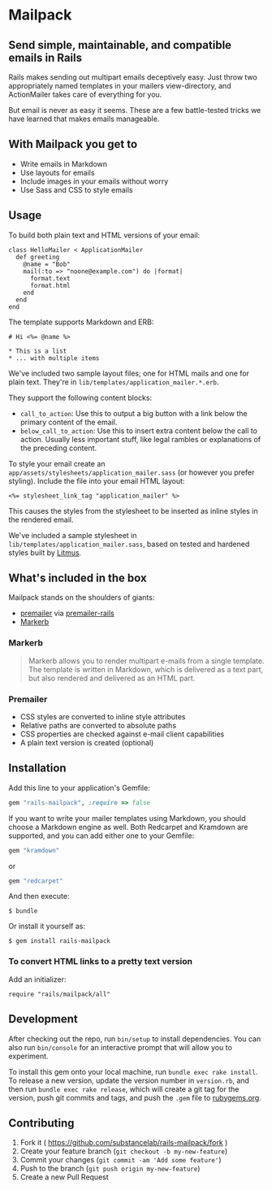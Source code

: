 # Mailpack
## Send simple, maintainable, and compatible emails in Rails

Rails makes sending out multipart emails deceptively easy. Just throw two appropriately named templates in your mailers view-directory, and ActionMailer takes care of everything for you.

But email is never as easy it seems. These are a few battle-tested tricks we have learned that makes emails manageable.

## With Mailpack you get to

* Write emails in Markdown
* Use layouts for emails
* Include images in your emails without worry
* Use Sass and CSS to style emails

## Usage

To build both plain text and HTML versions of your email:

    class HelloMailer < ApplicationMailer
      def greeting
        @name = "Bob"
        mail(:to => "noone@example.com") do |format|
          format.text
          format.html
        end
      end
    end

The template supports Markdown and ERB:

    # Hi <%= @name %>
    
    * This is a list
    * ... with multiple items

We've included two sample layout files; one for HTML mails and one for plain text. They're in `lib/templates/application_mailer.*.erb`.

They support the following content blocks:

* `call_to_action`: Use this to output a big button with a link below the primary content of the email.
* `below_call_to_action`: Use this to insert extra content below the call to action. Usually less important stuff, like legal rambles or explanations of the preceding content.

To style your email create an `app/assets/stylesheets/application_mailer.sass` (or however you prefer styling). Include the file into your email HTML layout:

    <%= stylesheet_link_tag "application_mailer" %>

This causes the styles from the stylesheet to be inserted as inline styles in the rendered email.

We've included a sample stylesheet in `lib/templates/application_mailer.sass`, based on tested and hardened styles built by [Litmus](https://litmus.com/resources/free-responsive-email-templates).

## What's included in the box

Mailpack stands on the shoulders of giants:

* [premailer](https://github.com/premailer/premailer) via [premailer-rails](https://github.com/fphilipe/premailer-rails)
* [Markerb](https://github.com/plataformatec/markerb)

### Markerb

> Markerb allows you to render multipart e-mails from a single template. The template is written in Markdown, which is delivered as a text part, but also rendered and delivered as an HTML part.

### Premailer

* CSS styles are converted to inline style attributes
* Relative paths are converted to absolute paths
* CSS properties are checked against e-mail client capabilities
* A plain text version is created (optional)

## Installation

Add this line to your application's Gemfile:

```ruby
gem "rails-mailpack", :require => false
```

If you want to write your mailer templates using Markdown, you should choose a Markdown engine as well. Both Redcarpet and Kramdown are supported, and you can add either one to your Gemfile:

```ruby
gem "kramdown"
```

or

```ruby
gem "redcarpet"
```

And then execute:

    $ bundle

Or install it yourself as:

    $ gem install rails-mailpack

### To convert HTML links to a pretty text version

Add an initializer:

    require "rails/mailpack/all"

## Development

After checking out the repo, run `bin/setup` to install dependencies. You can also run `bin/console` for an interactive prompt that will allow you to experiment.

To install this gem onto your local machine, run `bundle exec rake install`. To release a new version, update the version number in `version.rb`, and then run `bundle exec rake release`, which will create a git tag for the version, push git commits and tags, and push the `.gem` file to [rubygems.org](https://rubygems.org).

## Contributing

1. Fork it ( https://github.com/substancelab/rails-mailpack/fork )
2. Create your feature branch (`git checkout -b my-new-feature`)
3. Commit your changes (`git commit -am 'Add some feature'`)
4. Push to the branch (`git push origin my-new-feature`)
5. Create a new Pull Request
